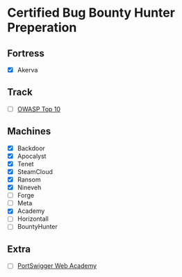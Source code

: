 # Certified Bug Bounty Hunter Preperation

## Fortress

- [x] Akerva

## Track

- [ ] [OWASP Top 10](https://app.hackthebox.com/tracks/OWASP-Top-10)

## Machines

- [x] Backdoor
- [x] Apocalyst
- [x] Tenet
- [x] SteamCloud
- [x] Ransom
- [x] Nineveh
- [ ] Forge
- [ ] Meta
- [x] Academy
- [ ] Horizontall
- [ ] BountyHunter

## Extra
- [ ] [PortSwigger Web Academy](https://portswigger.net/web-security/all-labs)
